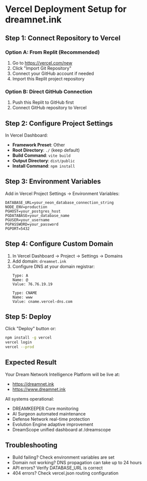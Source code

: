 # Vercel Deployment Setup for dreamnet.ink

## Step 1: Connect Repository to Vercel

### Option A: From Replit (Recommended)
1. Go to https://vercel.com/new
2. Click "Import Git Repository"
3. Connect your GitHub account if needed
4. Import this Replit project repository

### Option B: Direct GitHub Connection
1. Push this Replit to GitHub first
2. Connect GitHub repository to Vercel

## Step 2: Configure Project Settings

In Vercel Dashboard:
- **Framework Preset**: Other
- **Root Directory**: `./` (keep default)
- **Build Command**: `vite build`
- **Output Directory**: `dist/public`
- **Install Command**: `npm install`

## Step 3: Environment Variables

Add in Vercel Project Settings → Environment Variables:
```
DATABASE_URL=your_neon_database_connection_string
NODE_ENV=production
PGHOST=your_postgres_host
PGDATABASE=your_database_name
PGUSER=your_username
PGPASSWORD=your_password
PGPORT=5432
```

## Step 4: Configure Custom Domain

1. In Vercel Dashboard → Project → Settings → Domains
2. Add domain: `dreamnet.ink`
3. Configure DNS at your domain registrar:
   ```
   Type: A
   Name: @
   Value: 76.76.19.19
   
   Type: CNAME  
   Name: www
   Value: cname.vercel-dns.com
   ```

## Step 5: Deploy

Click "Deploy" button or:
```bash
npm install -g vercel
vercel login
vercel --prod
```

## Expected Result

Your Dream Network Intelligence Platform will be live at:
- https://dreamnet.ink
- https://www.dreamnet.ink

All systems operational:
- DREAMKEEPER Core monitoring
- AI Surgeon automated maintenance
- Defense Network real-time protection  
- Evolution Engine adaptive improvement
- DreamScope unified dashboard at /dreamscope

## Troubleshooting

- Build failing? Check environment variables are set
- Domain not working? DNS propagation can take up to 24 hours
- API errors? Verify DATABASE_URL is correct
- 404 errors? Check vercel.json routing configuration